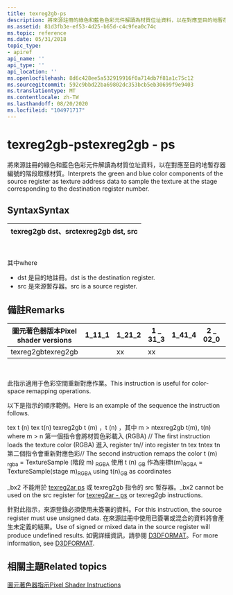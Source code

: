```yaml
---
title: texreg2gb-ps
description: 將來源註冊的綠色和藍色色彩元件解讀為材質位址資料，以在對應至目的地暫存器編號的階段取樣材質。
ms.assetid: 81d3fb3e-ef53-4d25-b65d-c4c9fea0c74c
ms.topic: reference
ms.date: 05/31/2018
topic_type:
- apiref
api_name: ''
api_type: ''
api_location: ''
ms.openlocfilehash: 8d6c428ee5a532919916f0a714db7f81a1c75c12
ms.sourcegitcommit: 592c9bbd22ba69802dc353bcb5eb30699f9e9403
ms.translationtype: MT
ms.contentlocale: zh-TW
ms.lasthandoff: 08/20/2020
ms.locfileid: "104971717"
---
```

# <a name="texreg2gb---ps"></a><span data-ttu-id="599b4-103">texreg2gb-ps</span><span class="sxs-lookup"><span data-stu-id="599b4-103">texreg2gb - ps</span></span>

<span data-ttu-id="599b4-104">將來源註冊的綠色和藍色色彩元件解讀為材質位址資料，以在對應至目的地暫存器編號的階段取樣材質。</span><span class="sxs-lookup"><span data-stu-id="599b4-104">Interprets the green and blue color components of the source register as texture address data to sample the texture at the stage corresponding to the destination register number.</span></span>

## <a name="syntax"></a><span data-ttu-id="599b4-105">Syntax</span><span class="sxs-lookup"><span data-stu-id="599b4-105">Syntax</span></span>



| <span data-ttu-id="599b4-106">texreg2gb dst、src</span><span class="sxs-lookup"><span data-stu-id="599b4-106">texreg2gb dst, src</span></span> |
|--------------------|



 

<span data-ttu-id="599b4-107">其中</span><span class="sxs-lookup"><span data-stu-id="599b4-107">where</span></span>

-   <span data-ttu-id="599b4-108">dst 是目的地註冊。</span><span class="sxs-lookup"><span data-stu-id="599b4-108">dst is the destination register.</span></span>
-   <span data-ttu-id="599b4-109">src 是來源暫存器。</span><span class="sxs-lookup"><span data-stu-id="599b4-109">src is a source register.</span></span>

## <a name="remarks"></a><span data-ttu-id="599b4-110">備註</span><span class="sxs-lookup"><span data-stu-id="599b4-110">Remarks</span></span>



| <span data-ttu-id="599b4-111">圖元著色器版本</span><span class="sxs-lookup"><span data-stu-id="599b4-111">Pixel shader versions</span></span> | <span data-ttu-id="599b4-112">1\_1</span><span class="sxs-lookup"><span data-stu-id="599b4-112">1\_1</span></span> | <span data-ttu-id="599b4-113">1\_2</span><span class="sxs-lookup"><span data-stu-id="599b4-113">1\_2</span></span> | <span data-ttu-id="599b4-114">1 \_ 3</span><span class="sxs-lookup"><span data-stu-id="599b4-114">1\_3</span></span> | <span data-ttu-id="599b4-115">1\_4</span><span class="sxs-lookup"><span data-stu-id="599b4-115">1\_4</span></span> | <span data-ttu-id="599b4-116">2 \_ 0</span><span class="sxs-lookup"><span data-stu-id="599b4-116">2\_0</span></span> | <span data-ttu-id="599b4-117">2 \_ x</span><span class="sxs-lookup"><span data-stu-id="599b4-117">2\_x</span></span> | <span data-ttu-id="599b4-118">2個 \_ sw</span><span class="sxs-lookup"><span data-stu-id="599b4-118">2\_sw</span></span> | <span data-ttu-id="599b4-119">3 \_ 0</span><span class="sxs-lookup"><span data-stu-id="599b4-119">3\_0</span></span> | <span data-ttu-id="599b4-120">3個 \_ sw</span><span class="sxs-lookup"><span data-stu-id="599b4-120">3\_sw</span></span> |
|-----------------------|------|------|------|------|------|------|-------|------|-------|
| <span data-ttu-id="599b4-121">texreg2gb</span><span class="sxs-lookup"><span data-stu-id="599b4-121">texreg2gb</span></span>             |      | <span data-ttu-id="599b4-122">x</span><span class="sxs-lookup"><span data-stu-id="599b4-122">x</span></span>    | <span data-ttu-id="599b4-123">x</span><span class="sxs-lookup"><span data-stu-id="599b4-123">x</span></span>    |      |      |      |       |      |       |



 

<span data-ttu-id="599b4-124">此指示適用于色彩空間重新對應作業。</span><span class="sxs-lookup"><span data-stu-id="599b4-124">This instruction is useful for color-space remapping operations.</span></span>

<span data-ttu-id="599b4-125">以下是指示的順序範例。</span><span class="sxs-lookup"><span data-stu-id="599b4-125">Here is an example of the sequence the instruction follows.</span></span>

<dl> <span data-ttu-id="599b4-126">tex t (n) </span><span class="sxs-lookup"><span data-stu-id="599b4-126">tex t(n)</span></span>  
<span data-ttu-id="599b4-127">texreg2gb t (m) ，t (n) ，其中 m > n</span><span class="sxs-lookup"><span data-stu-id="599b4-127">texreg2gb t(m), t(n) where m > n</span></span>  
<span data-ttu-id="599b4-128">第一個指令會將材質色彩載入 (RGBA) </span><span class="sxs-lookup"><span data-stu-id="599b4-128">// The first instruction loads the texture color (RGBA)</span></span>  
<span data-ttu-id="599b4-129">進入 register tn</span><span class="sxs-lookup"><span data-stu-id="599b4-129">// into register tn</span></span>  
<span data-ttu-id="599b4-130">tex tn</span><span class="sxs-lookup"><span data-stu-id="599b4-130">tex tn</span></span>  
<span data-ttu-id="599b4-131">第二個指令會重新對應色彩</span><span class="sxs-lookup"><span data-stu-id="599b4-131">// The second instruction remaps the color</span></span>  
<span data-ttu-id="599b4-132">t (m) <sub>rgba</sub> = TextureSample (階段 m) <sub>RGBA</sub> 使用 t (n) <sub>GB</sub> 作為座標</span><span class="sxs-lookup"><span data-stu-id="599b4-132">t(m)<sub>RGBA</sub> = TextureSample(stage m)<sub>RGBA</sub> using t(n)<sub>GB</sub> as coordinates</span></span>
</dl>

<span data-ttu-id="599b4-133">\_bx2 不能用於 [texreg2ar ps](texreg2ar---ps.md) 或 texreg2gb 指令的 src 暫存器。</span><span class="sxs-lookup"><span data-stu-id="599b4-133">\_bx2 cannot be used on the src register for [texreg2ar - ps](texreg2ar---ps.md) or texreg2gb instructions.</span></span>

<span data-ttu-id="599b4-134">針對此指示，來源登錄必須使用未簽署的資料。</span><span class="sxs-lookup"><span data-stu-id="599b4-134">For this instruction, the source register must use unsigned data.</span></span> <span data-ttu-id="599b4-135">在來源註冊中使用已簽署或混合的資料將會產生未定義的結果。</span><span class="sxs-lookup"><span data-stu-id="599b4-135">Use of signed or mixed data in the source register will produce undefined results.</span></span> <span data-ttu-id="599b4-136">如需詳細資訊，請參閱 [D3DFORMAT](/windows/desktop/direct3d9/d3dformat)。</span><span class="sxs-lookup"><span data-stu-id="599b4-136">For more information, see [D3DFORMAT](/windows/desktop/direct3d9/d3dformat).</span></span>

## <a name="related-topics"></a><span data-ttu-id="599b4-137">相關主題</span><span class="sxs-lookup"><span data-stu-id="599b4-137">Related topics</span></span>

<dl> <dt>

[<span data-ttu-id="599b4-138">圖元著色器指示</span><span class="sxs-lookup"><span data-stu-id="599b4-138">Pixel Shader Instructions</span></span>](dx9-graphics-reference-asm-ps-instructions.md)
</dt> </dl>

 

 